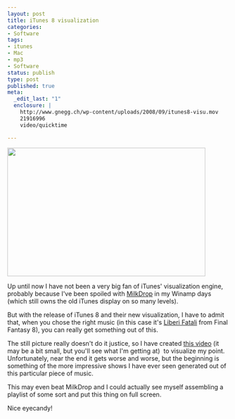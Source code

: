 ```yaml
---
layout: post
title: iTunes 8 visualization
categories:
- Software
tags:
- itunes
- Mac
- mp3
- Software
status: publish
type: post
published: true
meta:
  _edit_last: "1"
  enclosure: |
    http://www.gnegg.ch/wp-content/uploads/2008/09/itunes8-visu.mov
    21916996
    video/quicktime

---
```

<img class="aligncenter size-full wp-image-441" title="iTunes Visualizaion" src="http://www.gnegg.ch/wp-content/uploads/2008/09/itunes.jpg" alt="" width="450" height="292" />

Up until now I have not been a very big fan of iTunes' visualization engine, probably because I've been spoiled with <a href="http://www.nullsoft.com/free/milkdrop/">MilkDrop</a> in my Winamp days (which still owns the old iTunes display on so many levels).

But with the release of iTunes 8 and their new visualization, I have to admit that, when you chose the right music (in this case it's <a href="http://ax.phobos.apple.com.edgesuite.net/WebObjects/MZStore.woa/wa/browserRedirect?url=itms%253A%252F%252Fax.phobos.apple.com.edgesuite.net%252FWebObjects%252FMZStore.woa%252Fwa%252FviewAlbum%253Fi%253D70980317%2526id%253D70980839%2526s%253D143459">Liberi Fatali</a> from Final Fantasy 8), you can really get something out of this.

The still picture really doesn't do it justice, so I have created <a href="http://www.gnegg.ch/wp-content/uploads/2008/09/itunes8-visu.mov">this video</a> (it may be a bit small, but you'll see what I'm getting at)  to visualize my point. Unfortunately, near the end it gets worse and worse, but the beginning is something of the more impressive shows I have ever seen generated out of this particular piece of music.

This may even beat MilkDrop and I could actually see myself assembling a playlist of some sort and put this thing on full screen.

Nice eyecandy!
